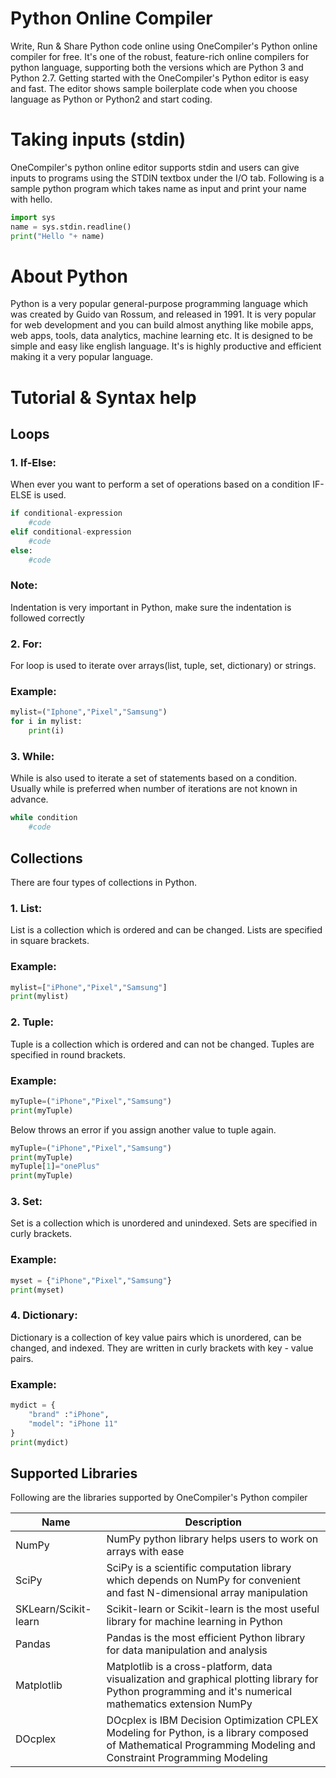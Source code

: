 # Python Online Compiler

Write, Run & Share Python code online using OneCompiler's Python online compiler for free. It's one of the robust, feature-rich online compilers for python language, supporting both the versions which are Python 3 and Python 2.7. Getting started with the OneCompiler's Python editor is easy and fast. The editor shows sample boilerplate code when you choose language as Python or Python2 and start coding. 

# Taking inputs (stdin)
OneCompiler's python online editor supports stdin and users can give inputs to programs using the STDIN textbox under the I/O tab. Following is a sample python program which takes name as input and print your name with hello.

```py
import sys
name = sys.stdin.readline()
print("Hello "+ name)
```

# About Python

Python is a very popular general-purpose programming language which was created by Guido van Rossum, and released in 1991. It is very popular for web development and you can build almost anything like mobile apps, web apps, tools, data analytics, machine learning etc. It is designed to be simple and easy like english language. It's is highly productive and efficient making it a very popular language. 

# Tutorial & Syntax help 

## Loops

### 1. If-Else:

When ever you want to perform a set of operations based on a condition IF-ELSE is used.

```py
if conditional-expression
    #code
elif conditional-expression
    #code
else:
    #code
```

### Note:
Indentation is very important in Python, make sure the indentation is followed correctly 

### 2. For:

For loop is used to iterate over arrays(list, tuple, set, dictionary) or strings.

### Example:
```py
mylist=("Iphone","Pixel","Samsung")
for i in mylist:
    print(i)
```

### 3. While:

While is also used to iterate a set of statements based on a condition. Usually while is preferred when number of iterations are not known in advance.

```py
while condition  
    #code 
```


## Collections

There are four types of collections in Python.

### 1. List:
List is a collection which is ordered and can be changed. Lists are specified in square brackets.

### Example:
```py
mylist=["iPhone","Pixel","Samsung"]
print(mylist)
```

### 2. Tuple:
Tuple is a collection which is ordered and can not be changed. Tuples are specified in round brackets.

### Example:
```py
myTuple=("iPhone","Pixel","Samsung")
print(myTuple)
```
Below throws an error if you assign another value to tuple again.
```py
myTuple=("iPhone","Pixel","Samsung")
print(myTuple)
myTuple[1]="onePlus"
print(myTuple)
```

### 3. Set:
Set is a collection which is unordered and unindexed. Sets are specified in curly brackets.

### Example:
```py
myset = {"iPhone","Pixel","Samsung"}
print(myset)
```

### 4. Dictionary:

Dictionary is a collection of key value pairs which is unordered, can be changed, and indexed. They are written in curly brackets with key - value pairs. 

### Example:
```py
mydict = {
    "brand" :"iPhone",
    "model": "iPhone 11"
}
print(mydict)
```

## Supported Libraries 
Following are the libraries supported by OneCompiler's Python compiler

| Name | Description |
|--------|--------|
|NumPy|NumPy python library helps users to work on arrays with ease|
|SciPy|SciPy is a scientific computation library which depends on NumPy for convenient and fast N-dimensional array manipulation|
|SKLearn/Scikit-learn|Scikit-learn or Scikit-learn is the most useful library for machine learning in Python|
|Pandas|Pandas is the most efficient Python library for data manipulation and analysis|
|Matplotlib|Matplotlib is a cross-platform, data visualization and graphical plotting library for Python programming and it's numerical mathematics extension NumPy|
|DOcplex|DOcplex is IBM Decision Optimization CPLEX Modeling for Python, is a library composed of Mathematical Programming Modeling and Constraint Programming Modeling|
